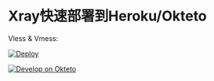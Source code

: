 # Xray快速部署到Heroku/Okteto

Vless & Vmess: 

[![Deploy](https://www.herokucdn.com/deploy/button.png)](https://dashboard.heroku.com/new?template=https://github.com/mydeploy/xryy.git) 

[![Develop on Okteto](https://okteto.com/develop-okteto.svg)](https://cloud.okteto.com/deploy)
